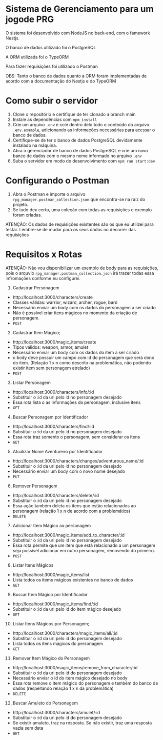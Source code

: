 
# Sistema de Gerenciamento para um jogode PRG

O sistema foi desenvolvido com NodeJS no back-end, com o famework Nestjs.

O banco de dados utilizado foi o PostgreSQL

A ORM utilizada foi o TypeORM

Para fazer requisições foi utilizado o Postman

OBS: Tanto o banco de dados quanto a ORM foram implementadas de acordo com a documentação do Nestjs e do TypeORM

# Como subir o servidor

1. Clone o repositório e certifique de ter clonado a branch main
2. Instale as dependências com `npm install`
3. Crie um arquivo `.env` e cole dentro delo todo o conteúdo do arquivo `.env.example`, adicionando as informações necessárias para acessar o banco de dados.
4. Certifique-se de ter o banco de dados PostgreSQL devidamente instalado na máquina.
5. Abra o gerenciador de banco de dados PostgreSQL e crie um novo banco de dados com o mesmo nome informado no arquivo `.env` 
6. Suba o servidor em modo de desenvolvimento com `npm run start:dev`

# Configurando o Postman

1. Abra o Postman e importe o arquivo `rpg_manager.postman_collection.json` que encontra-se na raíz do projeto.
2. Se tudo deu certo, uma coleção com todas as requisições e exemplo foram criadas.

ATENÇÃO: Os dados de requisições existentes são os que eu utilizei para testar. Lembre-se de mudar para os seus dados no decorrer das requisições

# Requisitos x Rotas

ATENÇÃO: Não vou disponibilizar um exemplo de body para as requisições, pois o arquvio `rpg_manager.postman_collection.json` irá trazer todas essa infromações conforme eu configurei.

1. Cadastrar Personagem
* http://localhost:3000/characters/create
* Classes válidas: warrior, wizard, archer, rogue, bard
* Necessário enviar um body com os dados do personagem a ser criado
* Não é possível criar itens mágicos no momento da criação de personagem.
* `POST`

2. Cadastrar Item Mágico;
* http://localhost:3000/magic_items/create
* Tipos válidos: weapon, armor, amulet
* Necessário enviar um body com os dados do item a ser criado
* o body deve possuir um campo com id do personagem que será dono do item. (Relação 1 x n como descrito na problemática, não podendo existir item sem personagem atrelado)
* `POST`

3. Listar Personagem
* http://localhost:3000/characters/info/:id
* Substituir o :id da url pelo id no personagem desejado
* Essa rota lista o as informações do personagem, inclusive itens
* `GET`

4. Buscar Personagem por Identificador
* http://localhost:3000/characters/find/:id
* Substituir o :id da url pelo id no personagem desejado
* Essa rota traz somento o personagem, sem considerar os itens
* `GET`

5. Atualizar Nome Aventureiro por Identificador
* http://localhost:3000/characters/changes/adventurous_name/:id
* Substituir o :id da url pelo id no personagem desejado
* Necessário enviar um body com o novo nome desejado
* `PUT`

6. Remover Personagem
* http://localhost:3000/characters/delete/:id
* Substituir o :id da url pelo id no personagem desejado
* Essa ação também deleta os itens que estão relacionados ao personagem (relação 1 x n de acordo com a problemática)
* `DELETE`

7. Adicionar Item Mágico ao personagem
* http://localhost:3000/magic_items/add_to_character/:id
* Substituir o :id da url pelo id no personagem desejado
* Essa rota permite que um item que está relacionado a um personagem seja possível adicionar em outro personagem, removendo do primeiro.
* `POST`

8. Listar Itens Mágicos
* http://localhost:3000/magic_items/list
* Lista todos os items mágicos existentes no banco de dados
* `GET`

9. Buscar Item Mágico por Identificador
* http://localhost:3000/magic_items/find/:id
* Substituir o :id da url pelo id do item mágico desejado
* `GET`

10. Listar Itens Mágicos por Personagem;
* http://localhost:3000/characters/magic_items/all/:id
* Substituir o :id da url pelo id do personagem desejado
* Lista todos os itens mágicos do personagem
* `GET`

11. Remover Item Mágico do Personagem
* http://localhost:3000/magic_items/remove_from_character/:id
* Substituir o :id da url pelo id do personagem desejado
* Necessário enviar o id do item mágico desejado no body
* Essa rota remove o item mágico do personagem e também do banco de dados (respeitando relação 1 x n da problemática)
* `DELETE`

12. Buscar Amuleto do Personagem
* http://localhost:3000/characters/amulet/:id
* Substituir o :id da url pelo id do personagem desejado
* Se existir amuleto, traz na resposta. Se não existir, traz uma resposta vazia sem data
* `GET`


